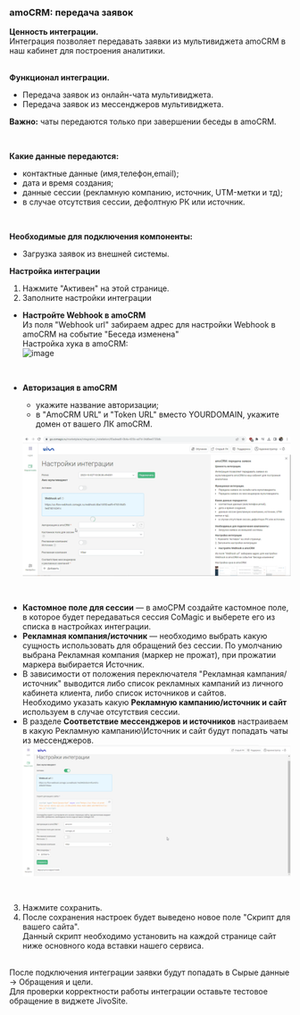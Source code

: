  ### amoCRM: передача заявок <br />
 
**Ценность интеграции.**  
Интеграция позволяет передавать заявки из мультивиджета amoCRM в наш кабинет для построения аналитики.  
<br />

**Функционал интеграции.**  
- Передача заявок из онлайн-чата  мультивиджета.  
- Передача заявок из мессенджеров мультивиджета. <br />

**Важно:** чаты передаются только при завершении беседы в amoCRM. <br />

<br />

**Какие данные передаются:**   
- контактные данные (имя,телефон,email);  
- дата и время создания;  
- данные сессии (рекламную компанию, источник, UTM-метки и тд);  
- в случае отсутствия сессии, дефолтную РК или источник.  
 <br /> 

**Необходимые для подключения компоненты:**  
- Загрузка заявок из внешней системы.
  <br /> 

**Настройка интеграции**  
1. Нажмите "Активен" на этой странице.
2. Заполните настройки интеграции <br />

- **Настройте Webhook в amoCRM**<br />
Из поля "Webhook url" забираем адрес для настройки Webhook в amoCRM на событие "Беседа изменена"  
Настройка хука в amoCRM:  
![image](amo_hook.gif)
<br />

- **Авторизация в amoCRM**
  - укажите название авторизации;
  - в "AmoCRM URL" и "Token URL" вместо YOURDOMAIN, укажите домен от вашего ЛК amoCRM.

  ![image](amo_auth2.gif)
<br /> 

- **Кастомное поле для сессии** — в амоСРМ создайте кастомное поле, в которое будет передаваться сессия CoMagic и выберете его из списка в настройках интеграции.
- **Рекламная компания/источник** — необходимо выбрать какую сущность использовать для обращений без сессии. По умолчанию выбрана Рекламная компания (маркер не прожат), при прожатии маркера выбирается Источник.  
- В зависимости от положения переключателя "Рекламная кампания/источник" выводится либо список рекламных кампаний из личного кабинета клиента, либо список источников и сайтов. <br />
  Необходимо указать какую **Рекламную кампанию/источник и сайт** используем в случае отсутствия сессии.
- В разделе **Соответствие мессенджеров и источников** настраиваем в какую Рекламную кампанию\Источник и сайт будут попадать чаты из мессенджеров.  
![image](rk_source.gif)
<br />

3. Нажмите сохранить. <br />
4. После сохранения настроек будет выведено новое поле  "Скрипт для вашего сайта".<br />
Данный скрипт необходимо установить на каждой странице сайт ниже основного кода вставки нашего сервиса. <br />  <br />

После подключения интеграции заявки будут попадать в  Сырые данные -> Обращения и цели.  <br /> 
Для проверки корректности работы интеграции оставьте тестовое обращение в виджете JivoSite. <br />



